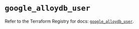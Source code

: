 # `google_alloydb_user`

Refer to the Terraform Registry for docs: [`google_alloydb_user`](https://registry.terraform.io/providers/hashicorp/google/6.20.0/docs/resources/alloydb_user).
